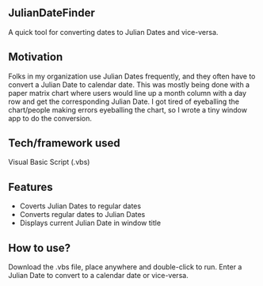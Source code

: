 ## JulianDateFinder
A quick tool for converting dates to Julian Dates and vice-versa.

## Motivation
Folks in my organization use Julian Dates frequently, and they often have to convert a Julian Date to calendar date. This was mostly being done with a paper matrix chart where users would line up a month column with
a day row and get the corresponding Julian Date. I got tired of eyeballing the chart/people making errors eyeballing the chart, so I wrote a tiny window app to do the conversion. 

## Tech/framework used
Visual Basic Script (.vbs)

## Features
* Coverts Julian Dates to regular dates
* Converts regular dates to Julian Dates
* Displays current Julian Date in window title

## How to use?
Download the .vbs file, place anywhere and double-click to run. Enter a Julian Date to convert to a calendar date or vice-versa.
